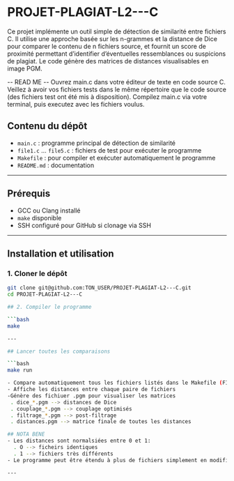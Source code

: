 # PROJET-PLAGIAT-L2---C
Ce projet implémente un outil simple de détection de similarité entre fichiers C. Il utilise une approche basée sur les n-grammes et la distance de Dice pour comparer le contenu de n fichiers source, et fournit un score de proximité permettant d’identifier d’éventuelles ressemblances ou suspicions de plagiat.
Le code génère des matrices de distances visualisables en image PGM.


 -- READ ME --
 Ouvrez main.c dans votre éditeur de texte en code source C.
 Veillez à avoir vos fichiers tests dans le même répertoire que le code source (des fichiers test ont été mis à disposition). 
 Compilez main.c via votre terminal, puis executez avec les fichiers voulus. 

## Contenu du dépôt

- `main.c` : programme principal de détection de similarité  
- `file1.c` … `file5.c` : fichiers de test pour exécuter le programme  
- `Makefile` : pour compiler et exécuter automatiquement le programme  
- `README.md` : documentation  

---

## Prérequis

- GCC ou Clang installé  
- `make` disponible  
- SSH configuré pour GitHub si clonage via SSH  

---

## Installation et utilisation

### 1. Cloner le dépôt

```bash
git clone git@github.com:TON_USER/PROJET-PLAGIAT-L2---C.git
cd PROJET-PLAGIAT-L2---C

## 2. Compiler le programme

```bash
make

---

## Lancer toutes les comparaisons

```bash
make run

- Compare automatiquement tous les fichiers listés dans le Makefile (FILES)
- Affiche les distances entre chaque paire de fichiers
-Génère des fichiuer .pgm pour visualiser les matrices
 . dice_*.pgm --> distances de Dice
 . couplage_*.pgm --> couplage optimisés
 . filtrage_*.pgm --> post-filtrage
 . distances.pgm --> matrice finale de toutes les distances

## NOTA BENE
- Les distances sont normalsiées entre 0 et 1:
  . O --> ficheirs identiques
  . 1 --> fichiers très différents
- Le programme peut être étendu à plus de fichiers simplement en modifiant la variable FILES dans le Makefile.

--- 

